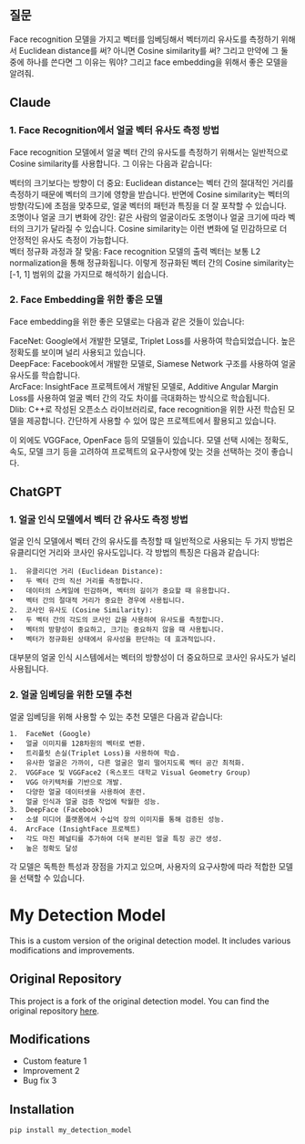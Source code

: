 ## 질문
Face recognition 모델을 가지고 벡터를 임베딩해서 벡터끼리 유사도를 측정하기 위해서 Euclidean distance를 써? 아니면 Cosine similarity를 써? 그리고 만약에 그 둘 중에 하나를 쓴다면 그 이유는 뭐야? 그리고 face embedding을 위해서 좋은 모델을 알려줘.

## Claude
### 1. Face Recognition에서 얼굴 벡터 유사도 측정 방법
Face recognition 모델에서 얼굴 벡터 간의 유사도를 측정하기 위해서는 일반적으로 Cosine similarity를 사용합니다. 그 이유는 다음과 같습니다:  
  
벡터의 크기보다는 방향이 더 중요: Euclidean distance는 벡터 간의 절대적인 거리를 측정하기 때문에 벡터의 크기에 영향을 받습니다. 반면에 Cosine similarity는 벡터의 방향(각도)에 초점을 맞추므로, 얼굴 벡터의 패턴과 특징을 더 잘 포착할 수 있습니다.  
조명이나 얼굴 크기 변화에 강인: 같은 사람의 얼굴이라도 조명이나 얼굴 크기에 따라 벡터의 크기가 달라질 수 있습니다. Cosine similarity는 이런 변화에 덜 민감하므로 더 안정적인 유사도 측정이 가능합니다.  
벡터 정규화 과정과 잘 맞음: Face recognition 모델의 출력 벡터는 보통 L2 normalization을 통해 정규화됩니다. 이렇게 정규화된 벡터 간의 Cosine similarity는 [-1, 1] 범위의 값을 가지므로 해석하기 쉽습니다.  

### 2. Face Embedding을 위한 좋은 모델
Face embedding을 위한 좋은 모델로는 다음과 같은 것들이 있습니다:  
  
FaceNet: Google에서 개발한 모델로, Triplet Loss를 사용하여 학습되었습니다. 높은 정확도를 보이며 널리 사용되고 있습니다.  
DeepFace: Facebook에서 개발한 모델로, Siamese Network 구조를 사용하여 얼굴 유사도를 학습합니다.  
ArcFace: InsightFace 프로젝트에서 개발된 모델로, Additive Angular Margin Loss를 사용하여 얼굴 벡터 간의 각도 차이를 극대화하는 방식으로 학습됩니다.  
Dlib: C++로 작성된 오픈소스 라이브러리로, face recognition을 위한 사전 학습된 모델을 제공합니다. 간단하게 사용할 수 있어 많은 프로젝트에서 활용되고 있습니다.
  
이 외에도 VGGFace, OpenFace 등의 모델들이 있습니다. 모델 선택 시에는 정확도, 속도, 모델 크기 등을 고려하여 프로젝트의 요구사항에 맞는 것을 선택하는 것이 좋습니다.  
  
  
## ChatGPT

### 1. 얼굴 인식 모델에서 벡터 간 유사도 측정 방법

얼굴 인식 모델에서 벡터 간의 유사도를 측정할 때 일반적으로 사용되는 두 가지 방법은 유클리디언 거리와 코사인 유사도입니다. 각 방법의 특징은 다음과 같습니다:  

	1.	유클리디언 거리 (Euclidean Distance):  
	•	두 벡터 간의 직선 거리를 측정합니다.  
	•	데이터의 스케일에 민감하며, 벡터의 길이가 중요할 때 유용합니다.  
	•	벡터 간의 절대적 거리가 중요한 경우에 사용됩니다.  
	2.	코사인 유사도 (Cosine Similarity):  
	•	두 벡터 간의 각도의 코사인 값을 사용하여 유사도를 측정합니다.  
	•	벡터의 방향성이 중요하고, 크기는 중요하지 않을 때 사용됩니다.  
	•	벡터가 정규화된 상태에서 유사성을 판단하는 데 효과적입니다.  

대부분의 얼굴 인식 시스템에서는 벡터의 방향성이 더 중요하므로 코사인 유사도가 널리 사용됩니다.

### 2. 얼굴 임베딩을 위한 모델 추천

얼굴 임베딩을 위해 사용할 수 있는 추천 모델은 다음과 같습니다:

	1.	FaceNet (Google)
	•	얼굴 이미지를 128차원의 벡터로 변환.
	•	트리플릿 손실(Triplet Loss)을 사용하여 학습.
	•	유사한 얼굴은 가까이, 다른 얼굴은 멀리 떨어지도록 벡터 공간 최적화.
	2.	VGGFace 및 VGGFace2 (옥스포드 대학교 Visual Geometry Group)
	•	VGG 아키텍처를 기반으로 개발.
	•	다양한 얼굴 데이터셋을 사용하여 훈련.
	•	얼굴 인식과 얼굴 검증 작업에 탁월한 성능.
	3.	DeepFace (Facebook)
	•	소셜 미디어 플랫폼에서 수십억 장의 이미지를 통해 검증된 성능.
	4.	ArcFace (InsightFace 프로젝트)
	•	각도 마진 페널티를 추가하여 더욱 분리된 얼굴 특징 공간 생성.
	•	높은 정확도 달성
각 모델은 독특한 특성과 장점을 가지고 있으며, 사용자의 요구사항에 따라 적합한 모델을 선택할 수 있습니다.




# My Detection Model

This is a custom version of the original detection model. It includes various modifications and improvements.

## Original Repository

This project is a fork of the original detection model. You can find the original repository [here](https://github.com/original_author/original_detection_model).

## Modifications

- Custom feature 1
- Improvement 2
- Bug fix 3

## Installation

```bash
pip install my_detection_model
